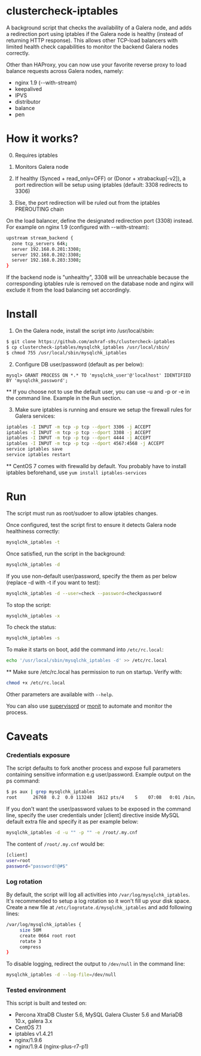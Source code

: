 # clustercheck-iptables

A background script that checks the availability of a Galera node, and adds a redirection port using iptables if the Galera node is healthy (instead of returning HTTP response). This allows other TCP-load balancers with limited health check capabilities to monitor the backend Galera nodes correctly. 

Other than HAProxy, you can now use your favorite reverse proxy to load balance requests across Galera nodes, namely:
- nginx 1.9 (--with-stream)
- keepalived
- IPVS
- distributor
- balance
- pen

# How it works?

0) Requires iptables

1) Monitors Galera node

2) If healthy (Synced + read_only=OFF) or (Donor + xtrabackup[-v2]), a port redirection will be setup using iptables (default: 3308 redirects to 3306)

3) Else, the port redirection will be ruled out from the iptables PREROUTING chain

On the load balancer, define the designated redirection port (3308) instead. For example on nginx 1.9 (configured with --with-stream):
```bash
upstream stream_backend {
  zone tcp_servers 64k;
  server 192.168.0.201:3308;
  server 192.168.0.202:3308;
  server 192.168.0.203:3308;
}
```
If the backend node is "unhealthy", 3308 will be unreachable because the corresponding iptables rule is removed on the database node and nginx will exclude it from the load balancing set accordingly.

# Install

1) On the Galera node, install the script into /usr/local/sbin:
```bash
$ git clone https://github.com/ashraf-s9s/clustercheck-iptables
$ cp clustercheck-iptables/mysqlchk_iptables /usr/local/sbin/
$ chmod 755 /usr/local/sbin/mysqlchk_iptables
```

2) Configure DB user/password (default as per below):
```mysql
mysql> GRANT PROCESS ON *.* TO 'mysqlchk_user'@'localhost' IDENTIFIED BY 'mysqlchk_password';
```
** If you choose not to use the default user, you can use -u and -p or -e in the command line. Example in the Run section.

3) Make sure iptables is running and ensure we setup the firewall rules for Galera services:
```bash
iptables -I INPUT -m tcp -p tcp --dport 3306 -j ACCEPT
iptables -I INPUT -m tcp -p tcp --dport 3308 -j ACCEPT
iptables -I INPUT -m tcp -p tcp --dport 4444 -j ACCEPT
iptables -I INPUT -m tcp -p tcp --dport 4567:4568 -j ACCEPT
service iptables save
service iptables restart
```
** CentOS 7 comes with firewalld by default. You probably have to install iptables beforehand, use ``yum install iptables-services``

# Run

The script must run as root/sudoer to allow iptables changes.

Once configured, test the script first to ensure it detects Galera node healthiness correctly:
```bash
mysqlchk_iptables -t
```

Once satisfied, run the script in the background:
```bash
mysqlchk_iptables -d
```

If you use non-default user/password, specify the them as per below (replace -d with -t if you want to test):
```bash
mysqlchk_iptables -d --user=check --password=checkpassword
```

To stop the script:
```bash
mysqlchk_iptables -x
```

To check the status:
```bash
mysqlchk_iptables -s
```

To make it starts on boot, add the command into ``/etc/rc.local``:
```bash
echo '/usr/local/sbin/mysqlchk_iptables -d' >> /etc/rc.local
```

** Make sure /etc/rc.local has permission to run on startup. Verify with:
```bash
chmod +x /etc/rc.local
```
Other parameters are available with ``--help``.

You can also use [supervisord](http://supervisord.org/) or [monit](https://mmonit.com/monit/) to automate and monitor the process.

# Caveats

### Credentials exposure

The script defaults to fork another process and expose full parameters containing sensitive information e.g user/password. Example output on the ps command:
```bash
$ ps aux | grep mysqlchk_iptables
root      26768  0.2  0.0 113248  1612 pts/4    S    07:08   0:01 /bin/bash /usr/local/sbin/mysqlchk_iptables --username=mysqlchk_user --password=mysqlchk_password --mirror-port=3308 --real-port=3306 --log-file=/var/log/mysqlchk_iptables --source-address=0.0.0.0/0 --check-interval=1 --defaults-extra-file=/etc/my.cnf -R
```

If you don't want the user/password values to be exposed in the command line, specify the user credentials under [client] directive inside MySQL default extra file and specify it as per example below:
```bash
mysqlchk_iptables -d -u "" -p "" -e /root/.my.cnf
```

The content of ``/root/.my.cnf`` would be:
```bash
[client]
user=root
password="password!@#$"
```

### Log rotation

By default, the script will log all activities into ``/var/log/mysqlchk_iptables``. It's recommended to setup a log rotation so it won't fill up your disk space. Create a new file at ``/etc/logrotate.d/mysqlchk_iptables`` and add following lines:

```bash
/var/log/mysqlchk_iptables {
     size 50M
     create 0664 root root
     rotate 3
     compress
}
```

To disable logging, redirect the output to ``/dev/null`` in the command line:
```bash
mysqlchk_iptables -d --log-file=/dev/null 
```

### Tested environment

This script is built and tested on:

* Percona XtraDB Cluster 5.6, MySQL Galera Cluster 5.6 and MariaDB 10.x, galera 3.x
* CentOS 7.1
* iptables v1.4.21
* nginx/1.9.6
* nginx/1.9.4 (nginx-plus-r7-p1)
